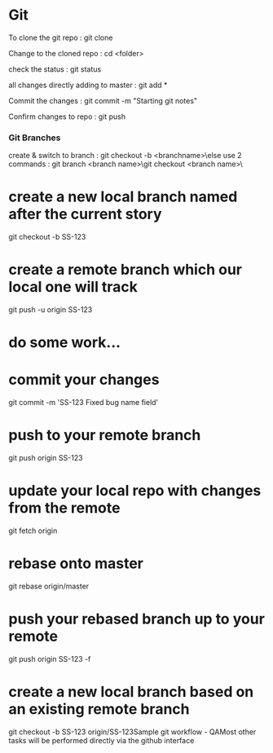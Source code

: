 # Git

 
To clone the git repo :  git clone <url>
  
Change to the cloned repo : cd \<folder\>
  
check the status : git status 

all changes directly adding to master : git add *

Commit the changes : git commit -m "Starting git notes"

Confirm changes to repo : git push

### Git Branches
create & switch to branch : git checkout -b \<branchname>\else use 2 commands : git branch \<branch name>\git checkout \<branch name>\
# create a new local branch named after the current story
git checkout -b SS-123
# create a remote branch which our local one will track
git push -u origin SS-123
# do some work...
# commit your changes
git commit -m 'SS-123 Fixed bug name field'
# push to your remote branch
git push origin SS-123
# update your local repo with changes from the remote
git fetch origin
# rebase onto master
git rebase origin/master
# push your rebased branch up to your remote
git push origin SS-123 -f
# create a new local branch based on an existing remote branch
git checkout -b SS-123 origin/SS-123Sample git workflow - QAMost other tasks will be performed directly via the github interface


